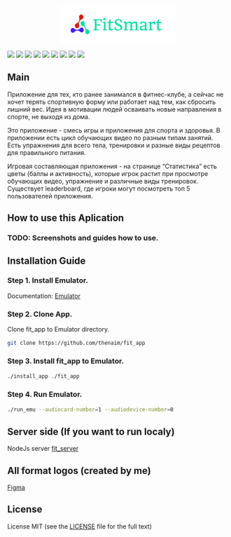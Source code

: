 <p align="center"><img src="./res/light_logo.png"></p>

[![](https://badgen.net/github/release/thenaim/fit_app)](https://github.com/thenaim/fit_app/releases)
[![](https://badgen.net/github/commits/thenaim/fit_app)](https://github.com/thenaim/fit_app/commits/master)
[![](https://badgen.net/github/last-commit/thenaim/fit_app)](https://github.com/thenaim/fit_app/commits/master)
[![](https://badgen.net/github/contributors/thenaim/fit_app)](https://github.com/thenaim/fit_app/commits/master)
[![](https://badgen.net/github/stars/thenaim/fit_app)](https://github.com/thenaim/fit_app/stargazers)
[![](https://badgen.net/github/forks/thenaim/fit_app)](https://github.com/thenaim/fit_app/network/members)
[![](https://badgen.net/github/issues/thenaim/fit_app)](https://github.com/thenaim/fit_app/issues?q=)
[![](https://badgen.net/github/open-issues/thenaim/fit_app)](https://github.com/thenaim/fit_app/issues?q=is%3Aissue+is%3Aopen+)
[![](https://badgen.net/github/license/thenaim/fit_app)](https://github.com/thenaim/fit_app/blob/master/LICENSE)

## Main

Приложение для тех, кто ранее занимался в фитнес-клубе, а сейчас не хочет терять спортивную форму или работает над тем, как сбросить лишний вес. Идея в мотивации людей осваивать новые направления в спорте, не выходя из дома.

Это приложение - смесь игры и приложения для спорта и здоровья. В приложении есть цикл обучающих видео по разным типам занятий. Есть упражнения для всего тела, тренировки и разные виды рецептов для правильного питания.

Игровая составляющая приложения - на странице “Статистика” есть цветы (баллы и активность), которые игрок растит при просмотре обучающих видео, упражнение и различные виды тренировок. Существует leaderboard, где игроки могут посмотреть топ 5 пользователей приложения.

## How to use this Aplication

### TODO: Screenshots and guides how to use.

## Installation Guide

### Step 1. Install Emulator.

Documentation: [Emulator](https://devstingray.gs-labs.tv/emulator)

### Step 2. Clone App.

Clone fit_app to Emulator directory.

```sh
git clone https://github.com/thenaim/fit_app
```

### Step 3. Install fit_app to Emulator.

```sh
./install_app ./fit_app
```

### Step 4. Run Emulator.

```sh
./run_emu --audiocard-number=1 --audiodevice-number=0
```

## Server side (If you want to run localy)

NodeJs server [fit_server](https://github.com/thenaim/fit_server)

## All format logos (created by me)

[Figma](https://www.figma.com/file/UxgnFWoQ5yJePKsSIgZ67l)

## License

License MIT (see the [LICENSE](https://github.com/thenaim/fit_app/blob/master/LICENSE) file for the full text)
